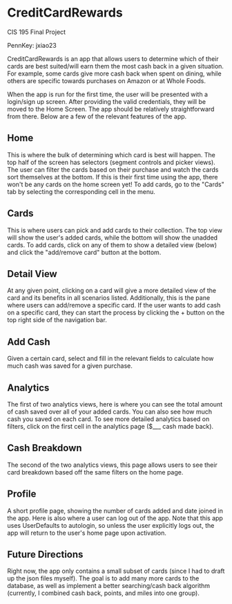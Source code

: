 # CreditCardRewards
 CIS 195 Final Project
 
 PennKey: jxiao23
 
 CreditCardRewards is an app that allows users to determine which of their cards are best suited/will earn them the most cash back in a given situation.  For example, some cards give more cash back when spent on dining, while others are specific towards purchases on Amazon or at Whole Foods.
 
 When the app is run for the first time, the user will be presented with a login/sign up screen.  After providing the valid credentials, they will be moved to the Home Screen.  The app should be relatively straightforward from there.  Below are a few of the relevant features of the app.
 
 ## Home
 
 This is where the bulk of determining which card is best will happen.  The top half of the screen has selectors (segment controls and picker views).  The user can filter the cards based on their purchase and watch the cards sort themselves at the bottom.  If this is their first time using the app, there won't be any cards on the home screen yet!  To add cards, go to the "Cards" tab by selecting the corresponding cell in the menu.
 
 ## Cards
 
 This is where users can pick and add cards to their collection.  The top view will show the user's added cards, while the bottom will show the unadded cards.  To add cards, click on any of them to show a detailed view (below) and click the "add/remove card" button at the bottom.
 
 ## Detail View
 
 At any given point, clicking on a card will give a more detailed view of the card and its benefits in all scenarios listed.  Additionally, this is the pane where users can add/remove a specific card.  If the user wants to add cash on a specific card, they can start the process by clicking the + button on the top right side of the navigation bar.
 
 ## Add Cash
 
 Given a certain card, select and fill in the relevant fields to calculate how much cash was saved for a given purchase.
 
 ## Analytics

The first of two analytics views, here is where you can see the total amount of cash saved over all of your added cards.  You can also see how much cash you saved on each card.  To see more detailed analytics based on filters, click on the first cell in the analytics page ($___ cash made back).

## Cash Breakdown

The second of the two analytics views, this page allows users to see their card breakdown based off the same filters on the home page.

## Profile

A short profile page, showing the number of cards added and date joined in the app.  Here is also where a user can log out of the app.  Note that this app uses UserDefaults to autologin, so unless the user explicitly logs out, the app will return to the user's home page upon activation.


## Future Directions

Right now, the app only contains a small subset of cards (since I had to draft up the json files myself).  The goal is to add many more cards to the database, as well as implement a better searching/cash back algorithm (currently, I combined cash back, points, and miles into one group).

